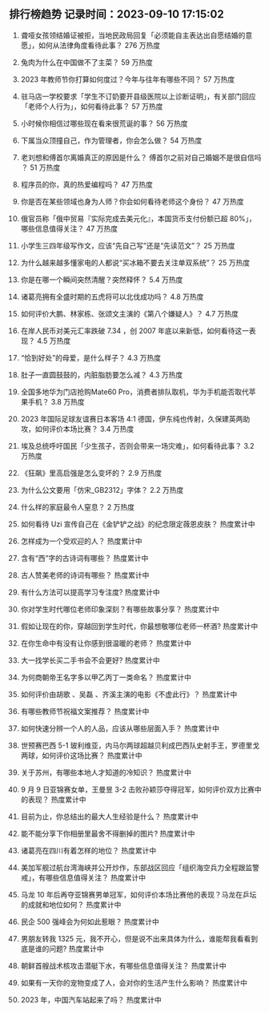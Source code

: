 
## 排行榜趋势 记录时间：2023-09-10 17:15:02
  
  1. 聋哑女孩领结婚证被拒，当地民政局回复「必须能自主表达出自愿结婚的意愿」，如何从法律角度看待此事？ 276 万热度
    
  2. 兔肉为什么在中国做不了主菜？ 59 万热度
    
  3. 2023 年教师节你打算如何度过？今年与往年有哪些不同？ 57 万热度
    
  4. 驻马店一学校要求「学生不订奶要开县级医院以上诊断证明」，有关部门回应「老师个人行为」，如何看待此事？ 57 万热度
    
  5. 小时候你相信过哪些现在看来很荒诞的事？ 56 万热度
    
  6. 下属当众顶撞自己，作为管理者，你会怎么做？ 54 万热度
    
  7. 老刘想和傅首尔离婚真正的原因是什么？ 傅首尔之前对自己婚姻不是很自信吗 ？ 51 万热度
    
  8. 程序员的你，真的热爱编程吗？ 47 万热度
    
  9. 你是否在某些领域也身为人师？你会如何看待老师这个身份？ 47 万热度
    
  10. 俄官员称「俄中贸易『实际完成去美元化』，本国货币支付份额已超 80%」，哪些信息值得关注？ 47 万热度
    
  11. 小学生三四年级写作文，应该“先自己写”还是“先读范文”？ 25 万热度
    
  12. 为什么越来越多懂家电的人都说“买冰箱不要去关注单双系统”？ 25 万热度
    
  13. 你是在哪一个瞬间突然清醒？突然释怀？ 5.4 万热度
    
  14. 诸葛亮拥有全盛时期的五虎将可以北伐成功吗？ 4.8 万热度
    
  15. 如何评价大鹏、林家栋、张颂文主演的《第八个嫌疑人》？ 4.7 万热度
    
  16. 在岸人民币对美元汇率跌破 7.34 ，创 2007 年底以来新低，如何看待这一表现？ 4.5 万热度
    
  17. “恰到好处”的母爱，是什么样子？ 4.3 万热度
    
  18. 肚子一直圆鼓鼓的，内脏脂肪要怎么减？ 4.3 万热度
    
  19. 全国多地华为门店抢购Mate60 Pro，消费者排队取机，华为手机能否取代苹果手机？ 3.8 万热度
    
  20. 2023 年国际足球友谊赛日本客场 4:1 德国，伊东纯也传射，久保建英两助攻，如何评价本场比赛？ 3.4 万热度
    
  21. 埃及总统呼吁国民「少生孩子，否则会带来一场灾难」，如何看待此事？ 3.2 万热度
    
  22. 《狂飙》里高启强是怎么变坏的？ 2.9 万热度
    
  23. 为什么公文要用「仿宋_GB2312」字体？ 2.2 万热度
    
  24. 什么样的家庭最令人窒息？ 2 万热度
    
  25. 如何看待 Uzi 宣传自己在《金铲铲之战》的纪念限定薇恩皮肤？ 热度累计中
    
  26. 怎样成为一个受欢迎的人？ 热度累计中
    
  27. 含有“西”字的古诗词有哪些？ 热度累计中
    
  28. 古人赞美老师的诗词有哪些？ 热度累计中
    
  29. 有什么方法可以提高学习专注度? 热度累计中
    
  30. 你对学生时代哪位老师印象深刻？有哪些故事分享？ 热度累计中
    
  31. 假如让现在的你，穿越回到学生时代，你最想敬哪位老师一杯酒? 热度累计中
    
  32. 在你生命中有没有让你感到很温暖的老师？ 热度累计中
    
  33. 大一找学长买二手书会不会更好? 热度累计中
    
  34. 为何商朝帝王名字多以甲乙丙丁一类命名？ 热度累计中
    
  35. 如何评价由胡歌 、吴磊 、齐溪主演的电影《不虚此行》？ 热度累计中
    
  36. 有哪些教师节祝福文案推荐？ 热度累计中
    
  37. 如何快速分辨一个人的人品，应该从哪些层面入手？ 热度累计中
    
  38. 世预赛巴西 5-1 玻利维亚，内马尔两球超越贝利成巴西队史射手王，罗德里戈两球，如何评价这场比赛？ 热度累计中
    
  39. 关于苏州，有哪些本地人才知道的冷知识？ 热度累计中
    
  40. 9 月 9 日亚锦赛女单，王曼昱 3-2 击败孙颖莎夺得冠军，如何评价双方比赛中的表现？ 热度累计中
    
  41. 目前为止，你总结出的最大人生经验是什么？ 热度累计中
    
  42. 能不能分享下你相册里最舍不得删掉的图片? 热度累计中
    
  43. 诸葛亮在四川有着怎样的地位？ 热度累计中
    
  44. 美加军舰过航台湾海峡并公开炒作，东部战区回应「组织海空兵力全程跟监警戒」，有哪些信息值得关注？ 热度累计中
    
  45. 马龙 10 年后再夺亚锦赛男单冠军，如何评价本场比赛他的表现？马龙在乒坛的成就和地位如何？ 热度累计中
    
  46. 民企 500 强峰会为何如此惹眼？ 热度累计中
    
  47. 男朋友转我 1325 元，我不开心，但是说不出来具体为什么，谁能帮我看看到底是谁的问题? 热度累计中
    
  48. 朝鲜首艘战术核攻击潜艇下水，有哪些信息值得关注？ 热度累计中
    
  49. 如果有一天你的宠物变成了人，会对你的生活产生什么影响？ 热度累计中
    
  50. 2023 年，中国汽车站起来了吗？ 热度累计中
    